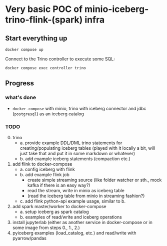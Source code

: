# Very basic POC of minio-iceberg-trino-flink-(spark) infra

## Start everything up

```shell
docker compose up
```

Connect to the Trino controller to execute some SQL:

```shell
docker compose exec controller trino
```

## Progress

### what's done

- `docker-compose` with minio, trino with iceberg connector and jdbc (`postgresql`) as an iceberg catalog

### TODO
  
0. trino
   - a. provide example DDL/DML trino statements for creating/populating iceberg tables (played with it locally a bit, will just take that and put it in some markdown or whatever)
   - b. add example iceberg statements (compaction etc.)
1. add flink to docker-compose
   - a. config iceberg with flink
   - b. add example flink job
      - create simple streaming source (like folder watcher or sth., mock kafka if there is an easy way?)
      - read the stream, write in minio as iceberg table
      - (read the iceberg table from minio in streaming fashion?)
   - c. add flink python-api example usage, similar to b.
2. add spark master/worker to docker-compose
   - a. setup iceberg as spark catalog
   - b. examples of read/write and iceberg operations
3. install jupyterlab (either as another service in docker-compose or in some image from steps 0., 1., 2.)
4. pyiceberg examples (load_catalog, etc.) and read/write with pyarrow/pandas

